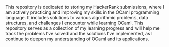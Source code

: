 This repository is dedicated to storing my HackerRank submissions, where I am actively practicing and improving my skills in the OCaml programming language. It includes solutions to various algorithmic problems, data structures, and challenges I encounter while learning OCaml. This repository serves as a collection of my learning progress and will help me track the problems I’ve solved and the solutions I've implemented, as I continue to deepen my understanding of OCaml and its applications.
